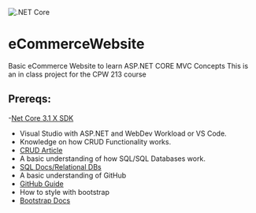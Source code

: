 ![.NET Core](https://github.com/KnightShade07/eCommerceWebsite/workflows/.NET%20Core/badge.svg?branch=master)

# eCommerceWebsite
Basic eCommerce Website to learn ASP.NET CORE MVC Concepts
This is an in class project for the CPW 213 course

## Prereqs:
-[Net Core 3.1 X SDK](https://dotnet.microsoft.com/download) 
- Visual Studio with ASP.NET and WebDev Workload or VS Code. 
- Knowledge on how CRUD Functionality works. 
- [CRUD Article](https://www.codecademy.com/articles/what-is-crud) 
- A basic understanding of how SQL/SQL Databases work. 
- [SQL Docs/Relational DBs](https://docs.microsoft.com/en-us/sql/t-sql/tutorial-writing-transact-sql-statements?view=sql-server-ver15) 
- A basic understanding of GitHub 
- [GitHub Guide](https://guides.github.com/activities/hello-world/)
- How to style with bootstrap 
- [Bootstrap Docs](https://getbootstrap.com/docs/4.1/getting-started/introduction/) 

